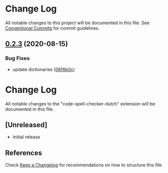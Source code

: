 # Change Log

All notable changes to this project will be documented in this file.
See [Conventional Commits](https://conventionalcommits.org) for commit guidelines.

## [0.2.3](https://github.com/streetsidesoftware/vscode-cspell-dict-extensions/compare/code-spell-checker-dutch@0.2.2...code-spell-checker-dutch@0.2.3) (2020-08-15)


### Bug Fixes

* update dictionaries ([06f6b0c](https://github.com/streetsidesoftware/vscode-cspell-dict-extensions/commit/06f6b0cd9c011d55de841aa75591422a18d8a8f6))





# Change Log
All notable changes to the "code-spell-checker-dutch" extension will be documented in this file.

## [Unreleased]
- Initial release

## References
Check [Keep a Changelog](http://keepachangelog.com/) for recommendations on how to structure this file.
